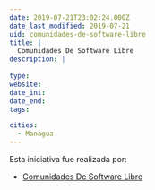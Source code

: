 ```yaml
---
date: 2019-07-21T23:02:24.000Z
date_last_modified: 2019-07-21
uid: comunidades-de-software-libre
title: |
  Comunidades De Software Libre
description: |
  
type: 
website: 
date_ini: 
date_end: 
tags:

cities: 
  - Managua
---
```


Esta iniciativa fue realizada por:

- [Comunidades De Software Libre](/organizaciones/comunidades-de-software-libre)
